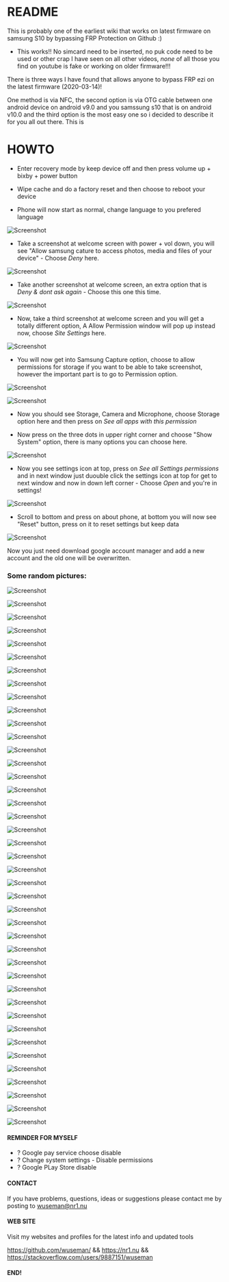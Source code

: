 # README

This is probably one of the earliest wiki that works on latest firmware on samsung S10 by bypassing FRP Protection on Github :)

* This works!! No simcard need to be inserted, no puk code need to be used or other crap I have seen on all other videos, *none* of all those you find on youtube is fake or working on older firmware!!!

There is three ways I have found that allows anyone to bypass FRP ezi on the latest firmware (2020-03-14)! 

One method is via NFC, the second option is via OTG cable between one android device on android v9.0 and you samssung s10 that is on android v10.0 and the third option is the most easy one so i decided to describe it for you all out there. This is 

# HOWTO

* Enter recovery mode by keep device off and then press volume up + bixby + power button

* Wipe cache and do a factory reset and then choose to reboot your device

* Phone will now start as normal, change language to you prefered language

![Screenshot](.previews/1.jpg)
 
* Take a screenshot at welcome screen with power + vol down, you will see "Allow samsung cature to access photos, media and files of your device" - Choose *Deny* here. 

![Screenshot](.previews/2.jpg)

* Take another screenshot at welcome screen, an extra option that is *Deny & dont ask again* - Choose this one this time.

![Screenshot](.previews/4.jpg)

* Now, take a third screenshot at welcome screen and you will get a totally different option, A Allow Permission window will pop up instead now, choose  *Site Settings* here. 

![Screenshot](.previews/6.jpg)

* You will now get into Samsung Capture option, choose to allow permissions for storage if you want to be able to take screenshot, however the important part is to go to Permission option.

![Screenshot](.previews/7.jpg)

![Screenshot](.previews/8.jpg)

* Now you should see Storage, Camera and Microphone, choose Storage option here and then press on *See all apps with this permission*

* Now press on the three dots in upper right corner and choose "Show System" option, there is many options you can choose here. 

![Screenshot](.previews/9.jpg)

* Now you see settings icon at top, press on *See all Settings permissions* and in next window just duouble click the settings icon at top for get to next window and now in down left corner - Choose *Open* and you're in settings!

![Screenshot](.previews/10.jpg)

* Scroll to bottom and press on about phone, at bottom you will now see "Reset" button, press on it to reset settings but keep data

![Screenshot](.previews/11.jpg)


Now you just need download google account manager and add a new account and the old one will be overwritten.

### Some random pictures: 

![Screenshot](.previews/12.jpg)       

![Screenshot](.previews/13.jpg)       

![Screenshot](.previews/14.jpg)       

![Screenshot](.previews/15.jpg)       

![Screenshot](.previews/16.jpg)       

![Screenshot](.previews/17.jpg)       

![Screenshot](.previews/18.jpg)       

![Screenshot](.previews/19.jpg)       

![Screenshot](.previews/20.jpg)       

![Screenshot](.previews/21.jpg)       

![Screenshot](.previews/22.jpg)       

![Screenshot](.previews/23.jpg)       

![Screenshot](.previews/24.jpg)       

![Screenshot](.previews/25.jpg)       

![Screenshot](.previews/26.jpg)       

![Screenshot](.previews/27.jpg)       

![Screenshot](.previews/28.jpg)       

![Screenshot](.previews/29.jpg)       

![Screenshot](.previews/30.jpg)       

![Screenshot](.previews/31.jpg)       

![Screenshot](.previews/32.jpg)       

![Screenshot](.previews/33.jpg)       

![Screenshot](.previews/34.jpg)       

![Screenshot](.previews/35.jpg)       

![Screenshot](.previews/36.jpg)       

![Screenshot](.previews/37.jpg)       

![Screenshot](.previews/38.jpg)       

![Screenshot](.previews/39.jpg)       

![Screenshot](.previews/40.jpg)       

![Screenshot](.previews/41.jpg)       

![Screenshot](.previews/42.jpg)       

![Screenshot](.previews/43.jpg)       

![Screenshot](.previews/44.jpg)       

![Screenshot](.previews/46.jpg)       

![Screenshot](.previews/47.jpg)       

![Screenshot](.previews/48.jpg)       

![Screenshot](.previews/49.jpg)       

![Screenshot](.previews/50.jpg)       

![Screenshot](.previews/51.jpg)       

![Screenshot](.previews/52.jpg)       

![Screenshot](.previews/53.jpg)       

#### REMINDER FOR MYSELF

* ? Google pay service choose disable
* ? Change system settings - Disable permissions
* ? Google PLay Store disable

#### CONTACT 

If you have problems, questions, ideas or suggestions please contact me by posting to wuseman@nr1.nu

#### WEB SITE

Visit my websites and profiles for the latest info and updated tools

https://github.com/wuseman/ && https://nr1.nu && https://stackoverflow.com/users/9887151/wuseman

#### END!
